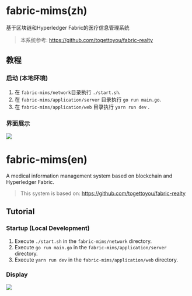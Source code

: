 # fabric-mims(zh)

基于区块链和Hyperledger Fabric的医疗信息管理系统

> 本系统参考: https://github.com/togettoyou/fabric-realty



## 教程

### 启动 (本地环境)

1. 在 `fabric-mims/network`目录执行 `./start.sh`.
2. 在 `fabric-mims/application/server` 目录执行 `go run main.go`.
3. 在 `fabric-mims/application/web` 目录执行 `yarn run dev` .



### 界面展示

![](https://s2.loli.net/2023/05/26/rTACtYjLPn2WOfN.png)



# fabric-mims(en)

A medical information management system based on blockchain and Hyperledger Fabric.



> This system is based on: https://github.com/togettoyou/fabric-realty



## Tutorial

### Startup (Local Development)

1. Execute `./start.sh` in the `fabric-mims/network` directory.
2. Execute `go run main.go` in the `fabric-mims/application/server` directory.
3. Execute `yarn run dev` in the `fabric-mims/application/web` directory.



### Display

![](https://s2.loli.net/2023/05/26/rTACtYjLPn2WOfN.png)
